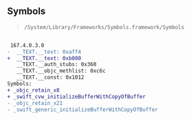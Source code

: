 ## Symbols

> `/System/Library/Frameworks/Symbols.framework/Symbols`

```diff

 167.4.0.3.0
-  __TEXT.__text: 0xaff4
+  __TEXT.__text: 0xb000
   __TEXT.__auth_stubs: 0x360
   __TEXT.__objc_methlist: 0xc6c
   __TEXT.__const: 0x1012
Symbols:
+ _objc_retain_x8
+ _swift_cvw_initializeBufferWithCopyOfBuffer
- _objc_retain_x21
- _swift_generic_initializeBufferWithCopyOfBuffer

```
